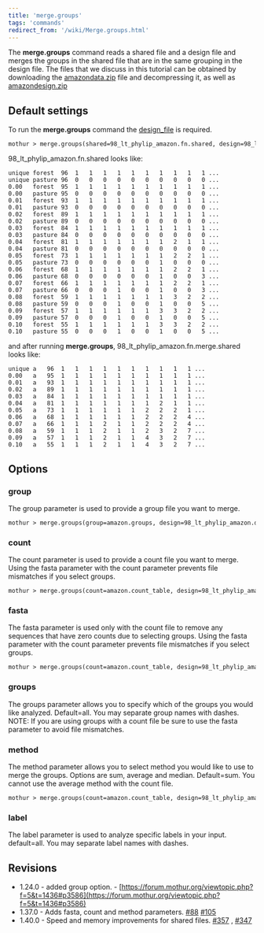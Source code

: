 ```yaml
---
title: 'merge.groups'
tags: 'commands'
redirect_from: '/wiki/Merge.groups.html'
---
```

The **merge.groups** command reads a shared file
and a design file and merges the groups in the shared file that are in
the same grouping in the design file. The files that we discuss in this
tutorial can be obtained by downloading the
[amazondata.zip](https://mothur.s3.us-east-2.amazonaws.com/wiki/amazondata.zip) file and decompressing
it, as well as [amazondesign.zip](https://mothur.s3.us-east-2.amazonaws.com/wiki/amazondesign.zip)


## Default settings

To run the **merge.groups** command the
[design\_file](Design_File) is required.

    mothur > merge.groups(shared=98_lt_phylip_amazon.fn.shared, design=98_lt_phylip_amazon.design)

98\_lt\_phylip\_amazon.fn.shared looks like:

    unique forest  96  1   1   1   1   1   1   1   1   1   1 ...
    unique pasture 96  0   0   0   0   0   0   0   0   0   0 ...
    0.00   forest  95  1   1   1   1   1   1   1   1   1   1 ...   
    0.00   pasture 95  0   0   0   0   0   0   0   0   0   0 ...   
    0.01   forest  93  1   1   1   1   1   1   1   1   1   1 ...
    0.01   pasture 93  0   0   0   0   0   0   0   0   0   0 ...
    0.02   forest  89  1   1   1   1   1   1   1   1   1   1 ...
    0.02   pasture 89  0   0   0   0   0   0   0   0   0   0 ...
    0.03   forest  84  1   1   1   1   1   1   1   1   1   1 ...
    0.03   pasture 84  0   0   0   0   0   0   0   0   0   0 ...
    0.04   forest  81  1   1   1   1   1   1   1   2   1   1 ...   
    0.04   pasture 81  0   0   0   0   0   0   0   0   0   0 ...   
    0.05   forest  73  1   1   1   1   1   1   1   2   2   1 ...
    0.05   pasture 73  0   0   0   0   0   0   1   0   0   0 ...
    0.06   forest  68  1   1   1   1   1   1   1   2   2   1 ...
    0.06   pasture 68  0   0   0   0   0   0   1   0   0   3 ...
    0.07   forest  66  1   1   1   1   1   1   1   2   2   1 ...
    0.07   pasture 66  0   0   0   1   0   0   1   0   0   3 ...
    0.08   forest  59  1   1   1   1   1   1   1   3   2   2 ...
    0.08   pasture 59  0   0   0   1   0   0   1   0   0   5 ...
    0.09   forest  57  1   1   1   1   1   1   3   3   2   2 ...
    0.09   pasture 57  0   0   0   1   0   0   1   0   0   5 ...
    0.10   forest  55  1   1   1   1   1   1   3   3   2   2 ...
    0.10   pasture 55  0   0   0   1   0   0   1   0   0   5 ...

and after running **merge.groups**,
98\_lt\_phylip\_amazon.fn.merge.shared looks like:

    unique a   96  1   1   1   1   1   1   1   1   1   1 ...
    0.00   a   95  1   1   1   1   1   1   1   1   1   1 ...   
    0.01   a   93  1   1   1   1   1   1   1   1   1   1 ...
    0.02   a   89  1   1   1   1   1   1   1   1   1   1 ...
    0.03   a   84  1   1   1   1   1   1   1   1   1   1 ...
    0.04   a   81  1   1   1   1   1   1   1   2   1   1 ...   
    0.05   a   73  1   1   1   1   1   1   2   2   2   1 ...
    0.06   a   68  1   1   1   1   1   1   2   2   2   4 ...
    0.07   a   66  1   1   1   2   1   1   2   2   2   4 ...
    0.08   a   59  1   1   1   2   1   1   2   3   2   7 ...
    0.09   a   57  1   1   1   2   1   1   4   3   2   7 ...
    0.10   a   55  1   1   1   2   1   1   4   3   2   7 ...

## Options

### group

The group parameter is used to provide a group file you want to merge.

    mothur > merge.groups(group=amazon.groups, design=98_lt_phylip_amazon.design)

### count

The count parameter is used to provide a count file you want to merge.
Using the fasta parameter with the count parameter prevents file
mismatches if you select groups.

    mothur > merge.groups(count=amazon.count_table, design=98_lt_phylip_amazon.design)

### fasta

The fasta parameter is used only with the count file to remove any
sequences that have zero counts due to selecting groups. Using the fasta
parameter with the count parameter prevents file mismatches if you
select groups.

    mothur > merge.groups(count=amazon.count_table, design=98_lt_phylip_amazon.design, fasta=amazon.fasta)

### groups

The groups parameter allows you to specify which of the groups you would
like analyzed. Default=all. You may separate group names with dashes.
NOTE: If you are using groups with a count file be sure to use the fasta
parameter to avoid file mismatches.

### method

The method parameter allows you to select method you would like to use
to merge the groups. Options are sum, average and median. Default=sum.
You cannot use the average method with the count file.

    mothur > merge.groups(count=amazon.count_table, design=98_lt_phylip_amazon.design, method=median)

### label

The label parameter is used to analyze specific labels in your input.
default=all. You may separate label names with dashes.

## Revisions

-   1.24.0 - added group option. -
    [https://forum.mothur.org/viewtopic.php?f=5&t=1436#p3586](https://forum.mothur.org/viewtopic.php?f=5&t=1436#p3586)
-   1.37.0 - Adds fasta, count and method parameters.
    [\#88](https://github.com/mothur/mothur/issues/88)
    [\#105](https://github.com/mothur/mothur/issues/105)
-   1.40.0 - Speed and memory improvements for shared files.
    [\#357](https://github.com/mothur/mothur/issues/357) ,
    [\#347](https://github.com/mothur/mothur/issues/347)



